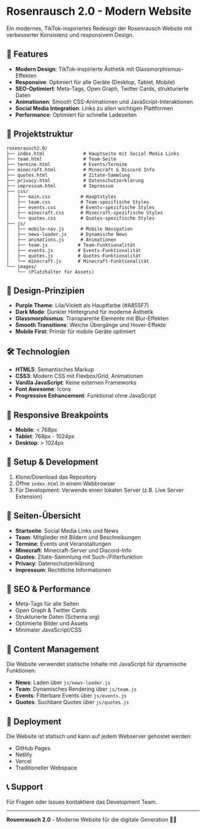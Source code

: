 # Rosenrausch 2.0 - Modern Website

Ein modernes, TikTok-inspiriertes Redesign der Rosenrausch Website mit verbesserter Konsistenz und responsivem Design.

## 🚀 Features

- **Modern Design**: TikTok-inspirierte Ästhetik mit Glassmorphismus-Effekten
- **Responsive**: Optimiert für alle Geräte (Desktop, Tablet, Mobile)
- **SEO-Optimiert**: Meta-Tags, Open Graph, Twitter Cards, strukturierte Daten
- **Animationen**: Smooth CSS-Animationen und JavaScript-Interaktionen
- **Social Media Integration**: Links zu allen wichtigen Plattformen
- **Performance**: Optimiert für schnelle Ladezeiten

## 📁 Projektstruktur

```
rosenrausch2.0/
├── index.html              # Hauptseite mit Social Media Links
├── team.html               # Team-Seite
├── termine.html            # Events/Termine
├── minecraft.html          # Minecraft & Discord Info
├── quotes.html             # Zitate-Sammlung
├── privacy.html            # Datenschutzerklärung
├── impressum.html          # Impressum
├── css/
│   ├── main.css           # Hauptstyles
│   ├── team.css           # Team-spezifische Styles
│   ├── events.css         # Events-spezifische Styles
│   ├── minecraft.css      # Minecraft-spezifische Styles
│   └── quotes.css         # Quotes-spezifische Styles
├── js/
│   ├── mobile-nav.js      # Mobile Navigation
│   ├── news-loader.js     # Dynamische News
│   ├── animations.js      # Animationen
│   ├── team.js           # Team-Funktionalität
│   ├── events.js         # Events-Funktionalität
│   ├── quotes.js         # Quotes-Funktionalität
│   └── minecraft.js      # Minecraft-Funktionalität
└── images/
    └── (Platzhalter für Assets)
```

## 🎨 Design-Prinzipien

- **Purple Theme**: Lila/Violett als Hauptfarbe (#A855F7)
- **Dark Mode**: Dunkler Hintergrund für moderne Ästhetik
- **Glassmorphismus**: Transparente Elemente mit Blur-Effekten
- **Smooth Transitions**: Weiche Übergänge und Hover-Effekte
- **Mobile First**: Primär für mobile Geräte optimiert

## 🛠️ Technologien

- **HTML5**: Semantisches Markup
- **CSS3**: Modern CSS mit Flexbox/Grid, Animationen
- **Vanilla JavaScript**: Keine externen Frameworks
- **Font Awesome**: Icons
- **Progressive Enhancement**: Funktional ohne JavaScript

## 📱 Responsive Breakpoints

- **Mobile**: < 768px
- **Tablet**: 768px - 1024px
- **Desktop**: > 1024px

## 🔧 Setup & Development

1. Klone/Download das Repository
2. Öffne `index.html` in einem Webbrowser
3. Für Development: Verwende einen lokalen Server (z.B. Live Server Extension)

## 📄 Seiten-Übersicht

- **Startseite**: Social Media Links und News
- **Team**: Mitglieder mit Bildern und Beschreibungen
- **Termine**: Events und Veranstaltungen
- **Minecraft**: Minecraft-Server und Discord-Info
- **Quotes**: Zitate-Sammlung mit Such-/Filterfunktion
- **Privacy**: Datenschutzerklärung
- **Impressum**: Rechtliche Informationen

## 🎯 SEO & Performance

- Meta-Tags für alle Seiten
- Open Graph & Twitter Cards
- Strukturierte Daten (Schema.org)
- Optimierte Bilder und Assets
- Minimaler JavaScript/CSS

## 📝 Content Management

Die Website verwendet statische Inhalte mit JavaScript für dynamische Funktionen:

- **News**: Laden über `js/news-loader.js`
- **Team**: Dynamisches Rendering über `js/team.js`
- **Events**: Filterbare Events über `js/events.js`
- **Quotes**: Suchbare Quotes über `js/quotes.js`

## 🚀 Deployment

Die Website ist statisch und kann auf jedem Webserver gehostet werden:

- GitHub Pages
- Netlify
- Vercel
- Traditioneller Webspace

## 📞 Support

Für Fragen oder Issues kontaktiere das Development Team.

---

**Rosenrausch 2.0** - Moderne Website für die digitale Generation 🌹✨
